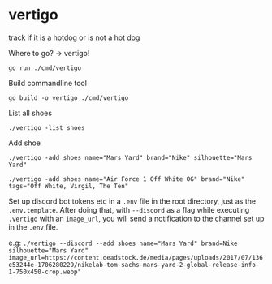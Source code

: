 # vertigo
track if it is a hotdog or is not a hot dog

Where to go? -> vertigo!

`go run ./cmd/vertigo`


Build commandline tool 

`go build -o vertigo ./cmd/vertigo`

List all shoes

`./vertigo -list shoes`

Add shoe

`./vertigo -add shoes name="Mars Yard" brand="Nike" silhouette="Mars Yard"`

`./vertigo -add shoes name="Air Force 1 Off White OG" brand="Nike" tags="Off White, Virgil, The Ten"`


Set up discord bot tokens etc in a `.env` file in the root directory, just as the `.env.template`.
After doing that, with `--discord` as a flag while executing `.vertigo` with an `image_url`, you will send a notification to the channel set up in the `.env` file. 

e.g: `./vertigo --discord --add shoes name="Mars Yard" brand=Nike silhouette="Mars Yard" image_url=https://content.deadstock.de/media/pages/uploads/2017/07/136e53244e-1706280229/nikelab-tom-sachs-mars-yard-2-global-release-info-1-750x450-crop.webp"`
